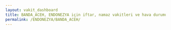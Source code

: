 ```yaml
---
layout: vakit_dashboard
title: BANDA_ACEH, ENDONEZYA için iftar, namaz vakitleri ve hava durumu - ilçe/eyalet seç
permalink: /ENDONEZYA/BANDA_ACEH/
---
```


<script type="text/javascript">
  var GLOBAL_COUNTRY = 'ENDONEZYA';
  var GLOBAL_CITY = 'BANDA_ACEH';
  var GLOBAL_STATE = '';
  var lat = 72;
  var lon = 21;
</script>
